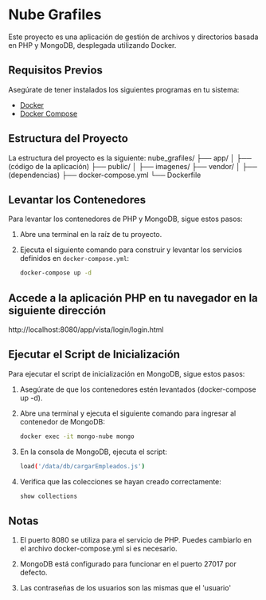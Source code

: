 
# Nube Grafiles

Este proyecto es una aplicación de gestión de archivos y directorios basada en PHP y MongoDB, desplegada utilizando Docker. 

## Requisitos Previos

Asegúrate de tener instalados los siguientes programas en tu sistema:

- [Docker](https://www.docker.com/get-started)
- [Docker Compose](https://docs.docker.com/compose/)

## Estructura del Proyecto

La estructura del proyecto es la siguiente:
nube_grafiles/  ├── app/ │ 
                        ├── (código de la aplicación) 
                ├── public/  │ 
                            ├── imagenes/ 
                ├── vendor/ │ 
                            ├── (dependencias) 
                ├── docker-compose.yml 
                └── Dockerfile

## Levantar los Contenedores

Para levantar los contenedores de PHP y MongoDB, sigue estos pasos:

1. Abre una terminal en la raíz de tu proyecto.
2. Ejecuta el siguiente comando para construir y levantar los servicios definidos en `docker-compose.yml`:

   ```bash
   docker-compose up -d

## Accede a la aplicación PHP en tu navegador en la siguiente dirección
http://localhost:8080/app/vista/login/login.html


## Ejecutar el Script de Inicialización
Para ejecutar el script de inicialización en MongoDB, sigue estos pasos:

1. Asegúrate de que los contenedores estén levantados (docker-compose up -d).

2. Abre una terminal y ejecuta el siguiente comando para ingresar al contenedor de MongoDB:
    ```bash
    docker exec -it mongo-nube mongo

3. En la consola de MongoDB, ejecuta el script:
    ```bash
    load('/data/db/cargarEmpleados.js')

4. Verifica que las colecciones se hayan creado correctamente:
    ```bash
    show collections

## Notas
1. El puerto 8080 se utiliza para el servicio de PHP. Puedes cambiarlo en el archivo docker-compose.yml si es necesario.

2. MongoDB está configurado para funcionar en el puerto 27017 por defecto.

3. Las contraseñas de los usuarios son las mismas que el 'usuario'
